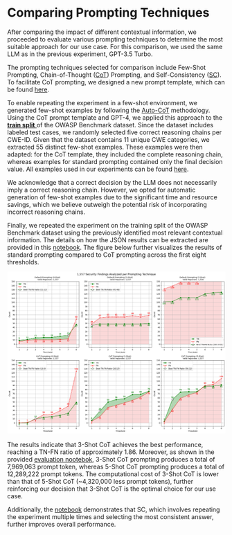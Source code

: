 # Comparing Prompting Techniques

After comparing the impact of different contextual information, we proceeded to evaluate various prompting techniques to determine the most suitable approach for our use case. For this comparison, we used the same LLM as in the previous experiment, GPT-3.5 Turbo.

The prompting techniques selected for comparison include Few-Shot Prompting, Chain-of-Thought ([CoT](https://arxiv.org/abs/2201.11903)) Prompting, and Self-Consistency ([SC](http://arxiv.org/abs/2203.11171)). To facilitate CoT prompting, we designed a new prompt template, which can be found [here](../../../src/prompt_templates.py).

To enable repeating the experiment in a few-shot environment, we generated few-shot examples by following the [Auto-CoT](https://arxiv.org/abs/2210.03493) methodology. Using the CoT prompt template and GPT-4, we applied this approach to the [**train split** ](../../../datasets.md) of the OWASP Benchmark dataset. Since the dataset includes labeled test cases, we randomly selected five correct reasoning chains per CWE-ID. Given that the dataset contains 11 unique CWE categories, we extracted 55 distinct few-shot examples. These examples were then adapted: for the CoT template, they included the complete reasoning chain, whereas examples for standard prompting contained only the final decision value. All examples used in our experiments can be found [here](../../../src/few_shot_examples.py).

We acknowledge that a correct decision by the LLM does not necessarily imply a correct reasoning chain. However, we opted for automatic generation of few-shot examples due to the significant time and resource savings, which we believe outweigh the potential risk of incorporating incorrect reasoning chains.

Finally, we repeated the experiment on the training split of the OWASP Benchmark dataset using the previously identified most relevant contextual information. The details on how the JSON results can be extracted are provided in this [notebook](evaluation.ipynb). The figure below further visualizes the results of standard prompting compared to CoT prompting across the first eight thresholds.

![tn_fn_results](pts_tn_fn_over_thresholds.png)

The results indicate that 3-Shot CoT achieves the best performance, reaching a TN-FN ratio of approximately 1.86. Moreover, as shown in the provided [evaluation nootebok](evaluation.ipynb), 3-Shot CoT prompting produces a total of 7,969,063 prompt token, whereas 5-Shot CoT prompting produces a total of 12,289,222 prompt tokens. The computational cost of 3-Shot CoT is lower than that of 5-Shot CoT (~4,320,000 less prompt tokens), further reinforcing our decision that 3-Shot CoT is the optimal choice for our use case.

Additionally, the [notebook](evaluation.ipynb) demonstrates that SC, which involves repeating the experiment multiple times and selecting the most consistent answer, further improves overall performance.
